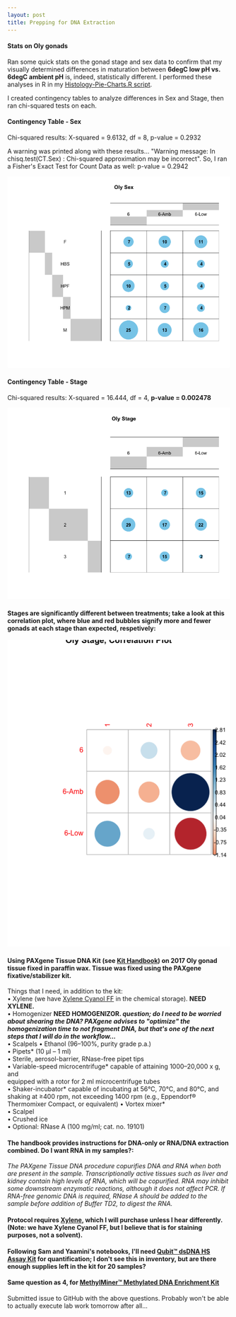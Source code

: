 ```yaml
---
layout: post
title: Prepping for DNA Extraction
---
```


#### Stats on Oly gonads 
Ran some quick stats on the gonad stage and sex data to confirm that my visually determined differences in maturation between **6degC low pH vs. 6degC ambient pH** is, indeed, statistically different.  I performed these analyses in R in my [Histology-Pie-Charts.R script](https://raw.githubusercontent.com/laurahspencer/O.lurida_Stress/master/Analyses/Histology-Pie-Charts.R). 

I created contingency tables to analyze differences in Sex and Stage, then ran chi-squared tests on each. 

#### Contingency Table - Sex  
Chi-squared results:     X-squared = 9.6132, df = 8, p-value = 0.2932 

A warning was printed along with these results... "Warning message: In chisq.test(CT.Sex) : Chi-squared approximation may be incorrect".  So, I ran a Fisher's Exact Test for Count Data as well:  p-value = 0.2942

![Oly-Gonad-Contingency-Table-Sex](https://github.com/laurahspencer/O.lurida_Stress/blob/master/Analyses/Oly-Gonad-Contingency-Table-Sex.png?raw=true)

#### Contingency Table - Stage 
Chi-squared results:     X-squared = 16.444, df = 4, **p-value = 0.002478**

![Oly-Gonad-Contingency-Table-Stage](https://github.com/laurahspencer/O.lurida_Stress/blob/master/Analyses/Oly-Gonad-Contingency-Table-Stage.png?raw=true)

#### Stages are significantly different between treatments; take a look at this correlation plot, where blue and red bubbles signify more and fewer gonads at each stage than expected, respetively: 

![Oly-stage-correlation-plot](https://github.com/laurahspencer/O.lurida_Stress/blob/master/Analyses/Oly-stage-correlation-plot.png?raw=true)

#### Using PAXgene Tissue DNA Kit (see [Kit Handbook](https://github.com/laurahspencer/O.lurida_Stress/blob/master/References/PAXgene-Tissue-DNA-Kit-Handbook.pdf)) on 2017 Oly gonad tissue fixed in paraffin wax. Tissue was fixed using the PAXgene fixative/stabilizer kit.  

Things that I need, in addition to the kit:  
    • Xylene  (we have [Xylene Cyanol FF](https://www.sigmaaldrich.com/catalog/product/sigma/x4126?lang=en&region=US) in the chemical storage).  **NEED XYLENE.**  
    • Homogenizer  **NEED HOMOGENIZOR. _question; do I need to be worried about shearing the DNA? PAXgene advises to "optimize" the homogenization time to not fragment DNA, but that's one of the next steps that I will do in the workflow..._**  
    • Scalpels 
    • Ethanol (96–100%, purity grade p.a.)  
    • Pipets* (10 µl – 1 ml)  
    • Sterile, aerosol-barrier, RNase-free pipet tips  
    • Variable-speed microcentrifuge* capable of attaining 1000–20,000 x g, and  
    equipped with a rotor for 2 ml microcentrifuge tubes  
    • Shaker-incubator* capable of incubating at 56°C, 70°C, and 80°C, and shaking at ≥400 rpm, not exceeding 1400 rpm (e.g., Eppendorf® Thermomixer Compact, or equivalent) 
    • Vortex mixer*  
    • Scalpel  
    • Crushed ice  
    • Optional: RNase A (100 mg/ml; cat. no. 19101)  
    
#### The handbook provides instructions for DNA-only or RNA/DNA extraction combined. Do I want RNA in my samples?:    

_The PAXgene Tissue DNA procedure copurifies DNA and RNA when both are present in the sample. Transcriptionally active tissues such as liver and kidney contain high levels of RNA, which will be copurified. RNA may inhibit some downstream enzymatic reactions, although it does not affect PCR. If RNA-free genomic DNA is required, RNase A should be added to the sample before addition of Buffer TD2, to digest the RNA._

#### Protocol requires [Xylene](https://www.carolina.com/specialty-chemicals-t-z/xylene-laboratory-grade-500-ml/898741.pr), which I will purchase unless I hear differently. (Note: we have Xylene Cyanol FF, but I believe that is for staining purposes, not a solvent).

#### Following Sam and Yaamini's notebooks, I'll need [Qubit™ dsDNA HS Assay Kit](https://www.thermofisher.com/order/catalog/product/Q32851) for quantification; I don't see this in inventory, but are there enough supplies left in the kit for 20 samples? 

#### Same question as 4, for [MethylMiner™ Methylated DNA Enrichment Kit](https://www.thermofisher.com/order/catalog/product/ME10025)

Submitted issue to GitHub with the above questions. Probably won't be able to actually execute lab work tomorrow after all... 


  
